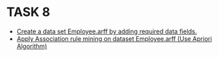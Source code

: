# TASK 8
- [Create a data set Employee.arff by adding required data fields.](https://github.com/prabhasg03/Task-Codes/tree/Data-Warehousing-and-Data-Mining/DWDM/Task%208/8a)
- [Apply Association rule mining on dataset Employee.arff (Use Apriori Algorithm)](https://github.com/prabhasg03/Task-Codes/tree/Data-Warehousing-and-Data-Mining/DWDM/Task%208/8b)
